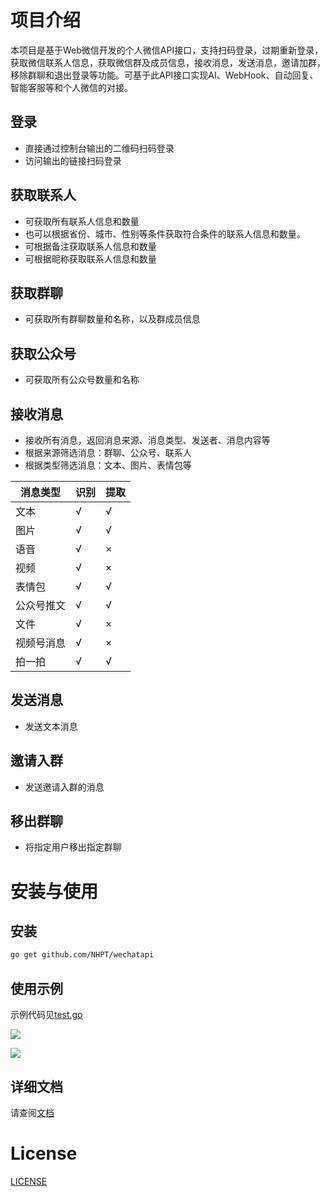 # 项目介绍

本项目是基于Web微信开发的个人微信API接口，支持扫码登录，过期重新登录，获取微信联系人信息，获取微信群及成员信息，接收消息，发送消息，邀请加群，移除群聊和退出登录等功能。可基于此API接口实现AI、WebHook、自动回复、智能客服等和个人微信的对接。

## 登录

- 直接通过控制台输出的二维码扫码登录
- 访问输出的链接扫码登录

## 获取联系人

- 可获取所有联系人信息和数量
- 也可以根据省份、城市、性别等条件获取符合条件的联系人信息和数量。
- 可根据备注获取联系人信息和数量
- 可根据昵称获取联系人信息和数量

## 获取群聊

- 可获取所有群聊数量和名称，以及群成员信息

## 获取公众号

- 可获取所有公众号数量和名称

## 接收消息

- 接收所有消息，返回消息来源、消息类型、发送者、消息内容等
- 根据来源筛选消息：群聊、公众号、联系人
- 根据类型筛选消息：文本、图片、表情包等

|**消息类型**|**识别**|**提取**|
|-|-|-|
|文本|√|√|
|图片|√|√|
|语音|√|×|
|视频|√|×|
|表情包|√|√|
|公众号推文|√|√|
|文件|√|×|
|视频号消息|√|×|
|拍一拍|√|√|


## 发送消息

- 发送文本消息

## 邀请入群

- 发送邀请入群的消息

## 移出群聊

- 将指定用户移出指定群聊

# 安装与使用

## 安装

```Bash
go get github.com/NHPT/wechatapi
```

## 使用示例

示例代码见[test.go](https://github.com/NHPT/wechatapi/blob/main/test.go)

![](https://github.com/NHPT/wechatapi/blob/main/imgs/run.png)

![](https://github.com/NHPT/wechatapi/blob/main/imgs/info.png)

## 详细文档

请查阅[文档](https://github.com/NHPT/wechatapi/blob/main/doc.md)

# License

[LICENSE](https://github.com/NHPT/wechatapi/blob/main/LICENSE)
